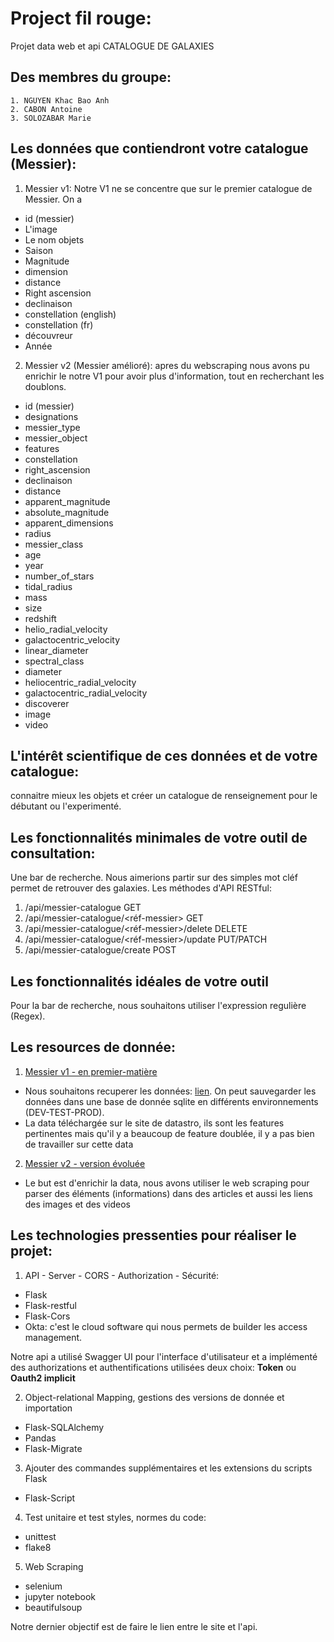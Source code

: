# Project fil rouge:
  Projet data web et api
  CATALOGUE DE GALAXIES

## Des membres du groupe:
    1. NGUYEN Khac Bao Anh
    2. CABON Antoine
    3. SOLOZABAR Marie

## Les données que contiendront votre catalogue (Messier):

1. Messier v1: Notre V1 ne se concentre que sur le premier catalogue de Messier. On a 
  - id (messier)
  - L'image 
  - Le nom objets
  - Saison
  - Magnitude 
  - dimension
  - distance
  - Right ascension 
  - declinaison
  - constellation (english)
  - constellation (fr)
  - découvreur 
  - Année

2. Messier v2 (Messier amélioré): apres du webscraping nous avons pu enrichir le notre V1 pour avoir plus d'information, tout en recherchant les doublons. 
  - id (messier)
  - designations
  - messier_type
  - messier_object
  - features
  - constellation
  - right_ascension
  - declinaison
  - distance
  - apparent_magnitude
  - absolute_magnitude
  - apparent_dimensions
  - radius
  - messier_class
  - age
  - year
  - number_of_stars
  - tidal_radius
  - mass
  - size
  - redshift
  - helio_radial_velocity
  - galactocentric_velocity
  - linear_diameter
  - spectral_class
  - diameter
  - heliocentric_radial_velocity
  - galactocentric_radial_velocity
  - discoverer
  - image
  - video

## L'intérêt scientifique de ces données et de votre catalogue:

connaitre mieux les objets et créer un catalogue de renseignement pour le débutant ou l'experimenté.  

## Les fonctionnalités minimales de votre outil de consultation:

Une bar de recherche. Nous aimerions partir sur des simples mot cléf permet de retrouver des galaxies.
Les méthodes d'API RESTful:
  1. /api/messier-catalogue                         GET
  2. /api/messier-catalogue/<réf-messier>           GET
  3. /api/messier-catalogue/<réf-messier>/delete    DELETE
  4. /api/messier-catalogue/<réf-messier>/update    PUT/PATCH
  5. /api/messier-catalogue/create                  POST

## Les fonctionnalités idéales de votre outil

Pour la bar de recherche, nous souhaitons utiliser l'expression regulière (Regex).

## Les resources de donnée:

1. [Messier v1 - en premier-matière](https://www.datastro.eu/explore/dataset/catalogue-de-messier/table/?disjunctive.objet&disjunctive.mag&disjunctive.english_name_nom_en_anglais&disjunctive.french_name_nom_francais&disjunctive.latin_name_nom_latin&sort=messier)
  - Nous souhaitons recuperer les données: [lien](https://www.datastro.eu/explore/dataset/catalogue-de-messier/table/?disjunctive.objet&disjunctive.mag&disjunctive.english_name_nom_en_anglais&disjunctive.french_name_nom_francais&disjunctive.latin_name_nom_latin&sort=messier). On peut sauvegarder les données dans une base de donnée sqlite en différents environnements (DEV-TEST-PROD).
  - La data téléchargée sur le site de datastro, ils sont les features pertinentes mais qu'il y a beaucoup de feature doublée, il y a pas bien de travailler sur cette data

2. [Messier v2 - version évoluée](https://www.messier-objects.com/messier-object-list/)
  - Le but est d'enrichir la data, nous avons utiliser le web scraping pour parser des éléments (informations) dans des articles et aussi les liens des images et des videos

## Les technologies pressenties pour réaliser le projet:

1. API - Server - CORS - Authorization - Sécurité:
  - Flask
  - Flask-restful
  - Flask-Cors
  - Okta: c'est le cloud software qui nous permets de builder les access management.

  Notre api a utilisé Swagger UI pour l'interface d'utilisateur et a implémenté des authorizations et authentifications utilisées deux choix: **Token** ou **Oauth2 implicit**

2. Object-relational Mapping, gestions des versions de donnée et importation
  - Flask-SQLAlchemy
  - Pandas
  - Flask-Migrate

3. Ajouter des commandes supplémentaires et les extensions du scripts Flask
  - Flask-Script

4. Test unitaire et test styles, normes du code:
  - unittest
  - flake8

5. Web Scraping
  - selenium
  - jupyter notebook
  - beautifulsoup

Notre dernier objectif est de faire le lien entre le site et l'api. 
